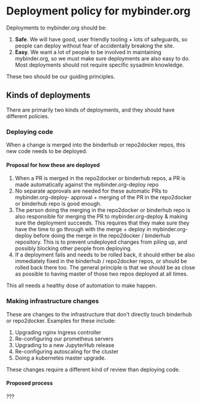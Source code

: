 # Deployment policy for mybinder.org

Deployments to mybinder.org should be:

1. **Safe**. We will have good, user friendly tooling + lots of safeguards, so people can deploy without fear of accidentally breaking the site.
2. **Easy**. We want a lot of people to be involved in maintaining mybinder.org, so we must make sure deployments are also easy to do. Most deployments should not require specific sysadmin knowledge.

These two should be our guiding principles.

## Kinds of deployments

There are primarily two kinds of deployments, and they should have different policies.

### Deploying code

When a change is merged into the binderhub or repo2docker repos, this new code needs to be deployed.


#### Proposal for how these are deployed

1. When a PR is merged in the repo2docker or binderhub repos, a PR is made automatically against the mybinder.org-deploy repo
2. No separate approvals are needed for these automatic PRs to mybinder.org-deploy- approval + merging of the PR in the repo2docker or binderhub repo is good enough.
3. The person doing the merging in the repo2docker or binderhub repo is also responsible for merging the PR to mybinder.org-deploy & making sure the deployment succeeds. This requires that they make sure they have the time to go through with the merge + deploy in mybinder.org-deploy before doing the merge in the repo2docker / binderhub repository. This is to prevent undeployed changes from piling up, and possibly blocking other people from deploying.
4. If a deployment fails and needs to be rolled back, it should either be also immediately fixed in the binderhub / repo2docker repos, or should be rolled back there too. The general principle is that we should be as close as possible to having master of those two repos deployed at all times.

This all needs a healthy dose of automation to make happen.

### Making infrastructure changes

These are changes to the infrastructure that don't directly touch binderhub or repo2docker. Examples for these include:

1. Upgrading nginx Ingress controller
2. Re-configuring our prometheus servers
3. Upgrading to a new JupyterHub release
4. Re-configuring autoscaling for the cluster
5. Doing a kubernetes master upgrade.

These changes require a different kind of review than deploying code.


#### Proposed process

???
